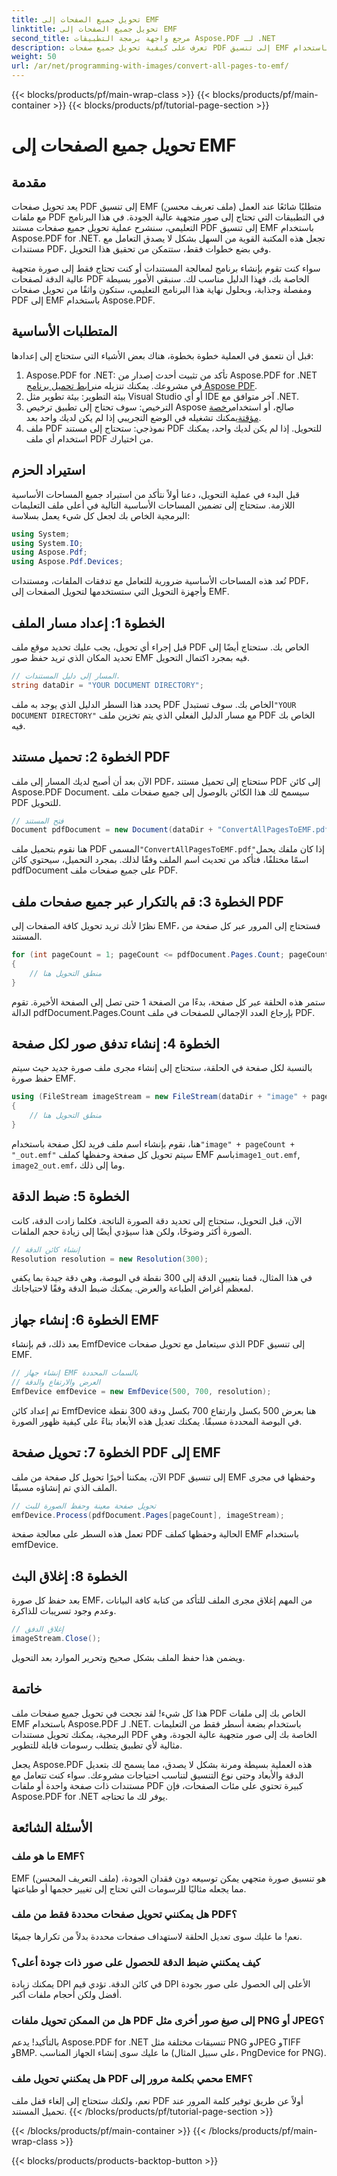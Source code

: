 ```yaml
---
title: تحويل جميع الصفحات إلى EMF
linktitle: تحويل جميع الصفحات إلى EMF
second_title: مرجع واجهة برمجة التطبيقات Aspose.PDF لـ .NET
description: تعرف على كيفية تحويل جميع صفحات PDF إلى تنسيق EMF باستخدام Aspose.PDF لـ .NET باستخدام هذا البرنامج التعليمي المفصل والمُحسَّن لمحركات البحث.
weight: 50
url: /ar/net/programming-with-images/convert-all-pages-to-emf/
---
```


{{< blocks/products/pf/main-wrap-class >}}
{{< blocks/products/pf/main-container >}}
{{< blocks/products/pf/tutorial-page-section >}}

# تحويل جميع الصفحات إلى EMF

## مقدمة

يعد تحويل صفحات PDF إلى تنسيق EMF (ملف تعريف محسن) متطلبًا شائعًا عند العمل مع ملفات PDF في التطبيقات التي تحتاج إلى صور متجهية عالية الجودة. في هذا البرنامج التعليمي، سنشرح عملية تحويل جميع صفحات مستند PDF إلى تنسيق EMF باستخدام Aspose.PDF for .NET. تجعل هذه المكتبة القوية من السهل بشكل لا يصدق التعامل مع مستندات PDF، وفي بضع خطوات فقط، ستتمكن من تحقيق هذا التحويل.

سواء كنت تقوم بإنشاء برنامج لمعالجة المستندات أو كنت تحتاج فقط إلى صورة متجهية عالية الدقة لصفحات PDF الخاصة بك، فهذا الدليل مناسب لك. سنبقي الأمور بسيطة ومفصلة وجذابة، وبحلول نهاية هذا البرنامج التعليمي، ستكون واثقًا من تحويل صفحات PDF إلى EMF باستخدام Aspose.PDF.

## المتطلبات الأساسية

قبل أن نتعمق في العملية خطوة بخطوة، هناك بعض الأشياء التي ستحتاج إلى إعدادها:

1.  Aspose.PDF for .NET: تأكد من تثبيت أحدث إصدار من Aspose.PDF for .NET في مشروعك. يمكنك تنزيله من[رابط تحميل برنامج Aspose PDF](https://releases.aspose.com/pdf/net/).
2. بيئة التطوير: بيئة تطوير مثل Visual Studio أو أي IDE آخر متوافق مع .NET.
3.  الترخيص: سوف تحتاج إلى تطبيق ترخيص Aspose صالح، أو استخدام[رخصة مؤقتة](https://purchase.aspose.com/temporary-license/)يمكنك تشغيله في الوضع التجريبي إذا لم يكن لديك واحد بعد.
4. ملف PDF نموذجي: ستحتاج إلى مستند PDF للتحويل. إذا لم يكن لديك واحد، يمكنك استخدام أي ملف PDF من اختيارك.

## استيراد الحزم

قبل البدء في عملية التحويل، دعنا أولاً نتأكد من استيراد جميع المساحات الأساسية اللازمة. ستحتاج إلى تضمين المساحات الأساسية التالية في أعلى ملف التعليمات البرمجية الخاص بك لجعل كل شيء يعمل بسلاسة:

```csharp
using System;
using System.IO;
using Aspose.Pdf;
using Aspose.Pdf.Devices;
```

تُعد هذه المساحات الأساسية ضرورية للتعامل مع تدفقات الملفات، ومستندات PDF، وأجهزة التحويل التي ستستخدمها لتحويل الصفحات إلى EMF.

## الخطوة 1: إعداد مسار الملف

قبل إجراء أي تحويل، يجب عليك تحديد موقع ملف PDF الخاص بك. ستحتاج أيضًا إلى تحديد المكان الذي تريد حفظ صور EMF فيه بمجرد اكتمال التحويل.

```csharp
// المسار إلى دليل المستندات.
string dataDir = "YOUR DOCUMENT DIRECTORY";
```

 يحدد هذا السطر الدليل الذي يوجد به ملف PDF الخاص بك. سوف تستبدل`"YOUR DOCUMENT DIRECTORY"` مع مسار الدليل الفعلي الذي يتم تخزين ملف PDF الخاص بك فيه.

## الخطوة 2: تحميل مستند PDF

الآن بعد أن أصبح لديك المسار إلى ملف PDF، ستحتاج إلى تحميل مستند PDF إلى كائن Aspose.PDF Document. سيسمح لك هذا الكائن بالوصول إلى جميع صفحات ملف PDF للتحويل.

```csharp
// فتح المستند
Document pdfDocument = new Document(dataDir + "ConvertAllPagesToEMF.pdf");
```

 هنا نقوم بتحميل ملف PDF المسمى`"ConvertAllPagesToEMF.pdf"`إذا كان ملفك يحمل اسمًا مختلفًا، فتأكد من تحديث اسم الملف وفقًا لذلك. بمجرد التحميل، سيحتوي كائن pdfDocument على جميع صفحات ملف PDF.

## الخطوة 3: قم بالتكرار عبر جميع صفحات ملف PDF

نظرًا لأنك تريد تحويل كافة الصفحات إلى EMF، فستحتاج إلى المرور عبر كل صفحة من المستند.

```csharp
for (int pageCount = 1; pageCount <= pdfDocument.Pages.Count; pageCount++)
{
    // منطق التحويل هنا
}
```

ستمر هذه الحلقة عبر كل صفحة، بدءًا من الصفحة 1 حتى تصل إلى الصفحة الأخيرة. تقوم الدالة pdfDocument.Pages.Count بإرجاع العدد الإجمالي للصفحات في ملف PDF.

## الخطوة 4: إنشاء تدفق صور لكل صفحة

بالنسبة لكل صفحة في الحلقة، ستحتاج إلى إنشاء مجرى ملف صورة جديد حيث سيتم حفظ صورة EMF.

```csharp
using (FileStream imageStream = new FileStream(dataDir + "image" + pageCount + "_out" + ".emf", FileMode.Create))
{
    // منطق التحويل هنا
}
```

 هنا، نقوم بإنشاء اسم ملف فريد لكل صفحة باستخدام`"image" + pageCount + "_out.emf"` سيتم تحويل كل صفحة وحفظها كملف EMF باسم`image1_out.emf`, `image2_out.emf`، وما إلى ذلك.

## الخطوة 5: ضبط الدقة

الآن، قبل التحويل، ستحتاج إلى تحديد دقة الصورة الناتجة. فكلما زادت الدقة، كانت الصورة أكثر وضوحًا، ولكن هذا سيؤدي أيضًا إلى زيادة حجم الملفات.

```csharp
// إنشاء كائن الدقة
Resolution resolution = new Resolution(300);
```

في هذا المثال، قمنا بتعيين الدقة إلى 300 نقطة في البوصة، وهي دقة جيدة بما يكفي لمعظم أغراض الطباعة والعرض. يمكنك ضبط الدقة وفقًا لاحتياجاتك.

## الخطوة 6: إنشاء جهاز EMF

بعد ذلك، قم بإنشاء EmfDevice الذي سيتعامل مع تحويل صفحات PDF إلى تنسيق EMF.

```csharp
// إنشاء جهاز EMF بالسمات المحددة
// العرض والارتفاع والدقة
EmfDevice emfDevice = new EmfDevice(500, 700, resolution);
```

تم إعداد كائن EmfDevice هنا بعرض 500 بكسل وارتفاع 700 بكسل ودقة 300 نقطة في البوصة المحددة مسبقًا. يمكنك تعديل هذه الأبعاد بناءً على كيفية ظهور الصورة.

## الخطوة 7: تحويل صفحة PDF إلى EMF

الآن، يمكننا أخيرًا تحويل كل صفحة من ملف PDF إلى تنسيق EMF وحفظها في مجرى الملف الذي تم إنشاؤه مسبقًا.

```csharp
// تحويل صفحة معينة وحفظ الصورة للبث
emfDevice.Process(pdfDocument.Pages[pageCount], imageStream);
```

تعمل هذه السطر على معالجة صفحة PDF الحالية وحفظها كملف EMF باستخدام emfDevice.

## الخطوة 8: إغلاق البث

بعد حفظ كل صورة EMF، من المهم إغلاق مجرى الملف للتأكد من كتابة كافة البيانات وعدم وجود تسريبات للذاكرة.

```csharp
// إغلاق الدفق
imageStream.Close();
```

ويضمن هذا حفظ الملف بشكل صحيح وتحرير الموارد بعد التحويل.

## خاتمة

هذا كل شيء! لقد نجحت في تحويل جميع صفحات ملف PDF الخاص بك إلى ملفات EMF باستخدام Aspose.PDF لـ .NET. باستخدام بضعة أسطر فقط من التعليمات البرمجية، يمكنك تحويل مستندات PDF الخاصة بك إلى صور متجهية عالية الجودة، وهي مثالية لأي تطبيق يتطلب رسومات قابلة للتطوير.

يجعل Aspose.PDF هذه العملية بسيطة ومرنة بشكل لا يصدق، مما يسمح لك بتعديل الدقة والأبعاد وحتى نوع التنسيق لتناسب احتياجات مشروعك. سواء كنت تتعامل مع مستندات ذات صفحة واحدة أو ملفات PDF كبيرة تحتوي على مئات الصفحات، فإن Aspose.PDF for .NET يوفر لك ما تحتاجه.

## الأسئلة الشائعة

### ما هو ملف EMF؟
EMF (ملف التعريف المحسن) هو تنسيق صورة متجهي يمكن توسيعه دون فقدان الجودة، مما يجعله مثاليًا للرسومات التي تحتاج إلى تغيير حجمها أو طباعتها.

### هل يمكنني تحويل صفحات محددة فقط من ملف PDF؟
نعم! ما عليك سوى تعديل الحلقة لاستهداف صفحات محددة بدلاً من تكرارها جميعًا.

### كيف يمكنني ضبط الدقة للحصول على صور ذات جودة أعلى؟
يمكنك زيادة DPI في كائن الدقة. تؤدي قيم DPI الأعلى إلى الحصول على صور بجودة أفضل ولكن أحجام ملفات أكبر.

### هل من الممكن تحويل ملفات PDF إلى صيغ صور أخرى مثل PNG أو JPEG؟
بالتأكيد! يدعم Aspose.PDF for .NET تنسيقات مختلفة مثل PNG وJPEG وTIFF وBMP. ما عليك سوى إنشاء الجهاز المناسب (على سبيل المثال، PngDevice for PNG).

### هل يمكنني تحويل ملف PDF محمي بكلمة مرور إلى EMF؟
نعم، ولكنك ستحتاج إلى إلغاء قفل ملف PDF أولاً عن طريق توفير كلمة المرور عند تحميل المستند.
{{< /blocks/products/pf/tutorial-page-section >}}

{{< /blocks/products/pf/main-container >}}
{{< /blocks/products/pf/main-wrap-class >}}

{{< blocks/products/products-backtop-button >}}
